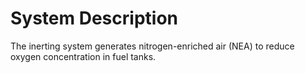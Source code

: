 # System Description

The inerting system generates nitrogen-enriched air (NEA) to reduce oxygen concentration in fuel tanks.
